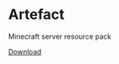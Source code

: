 # Artefact
Minecraft server resource pack

[Download](https://download.topazdev.fr/projets/resourcespack/artefacts/)
